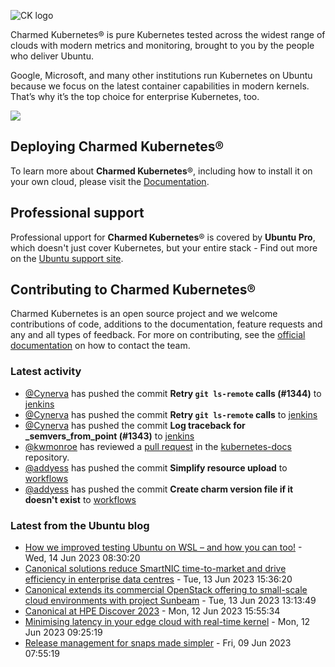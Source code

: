 ![CK logo](https://assets.ubuntu.com/v1/451d4cf4-Charmed+Kubernetes_RGB_onWhite_2022.svg)

Charmed Kubernetes® is pure Kubernetes tested across the widest range of clouds with modern metrics and monitoring, brought to you by the people who deliver Ubuntu.

Google, Microsoft, and many other institutions run Kubernetes on Ubuntu because we focus on the latest container capabilities in modern kernels. That’s why it’s the top choice for enterprise Kubernetes, too.

![](https://assets.ubuntu.com/v1/843c77b6-juju-at-a-glace.svg)

## Deploying Charmed Kubernetes®

To learn more about **Charmed Kubernetes**®, including how to install it on your own cloud, please visit the [Documentation][docs].

## Professional support

Professional upport for **Charmed Kubernetes**® is covered by **Ubuntu Pro**, which doesn't just cover Kubernetes, but your entire stack - Find out more on the [Ubuntu support site](https://ubuntu.com/support).

## Contributing to Charmed Kubernetes®

Charmed Kubernetes is an open source project and we welcome contributions of code, additions to the documentation, feature requests and any and all types of feedback. For more on contributing, see the [official documentation][get-in-touch] on how to contact the team.

<!-- LINKS -->
[docs]: https://ubuntu.com/kubernetes/docs
[get-in-touch]: https://ubuntu.com/kubernetes/docs/get-in-touch

### Latest activity

<!-- activity starts -->
 - [@Cynerva](https://github.com/Cynerva) has pushed the commit **Retry `git ls-remote` calls (#1344)** to [jenkins](https://github.com/charmed-kubernetes/jenkins)
 - [@Cynerva](https://github.com/Cynerva) has pushed the commit **Retry `git ls-remote` calls** to [jenkins](https://github.com/charmed-kubernetes/jenkins)
 - [@Cynerva](https://github.com/Cynerva) has pushed the commit **Log traceback for _semvers_from_point (#1343)** to [jenkins](https://github.com/charmed-kubernetes/jenkins)
 - [@kwmonroe](https://github.com/kwmonroe) has reviewed a [pull request](https://github.com/charmed-kubernetes/kubernetes-docs/pull/771) in the [kubernetes-docs](https://github.com/charmed-kubernetes/kubernetes-docs) repository.
 - [@addyess](https://github.com/addyess) has pushed the commit **Simplify resource upload** to [workflows](https://github.com/charmed-kubernetes/workflows)
 - [@addyess](https://github.com/addyess) has pushed the commit **Create charm version file if it doesn't exist** to [workflows](https://github.com/charmed-kubernetes/workflows)
<!-- activity ends -->

<!-- roadmap starts -->

<!-- roadmap ends -->

### Latest from the Ubuntu blog

<!-- blog starts -->
* [How we improved testing Ubuntu on WSL &#8211; and how you can too!](https://ubuntu.com//blog/improved-testing-ubuntu-wsl) - Wed, 14 Jun 2023 08:30:20 
* [Canonical solutions reduce SmartNIC time-to-market and drive efficiency in enterprise data centres](https://ubuntu.com//blog/ubuntu-on-smartnics-drive-data-centre-effieciency) - Tue, 13 Jun 2023 15:36:20 
* [Canonical extends its commercial OpenStack offering to small-scale cloud environments with project Sunbeam](https://ubuntu.com//blog/canonical-extends-commercial-openstack-offering-to-small-scale-cloud-environments-with-project-sunbeam) - Tue, 13 Jun 2023 13:13:49 
* [Canonical at HPE Discover 2023](https://ubuntu.com//blog/canonical-at-hpe-discover-2023) - Mon, 12 Jun 2023 15:55:34 
* [Minimising latency in your edge cloud with real-time kernel](https://ubuntu.com//blog/minimising-latency-in-your-edge-cloud-with-real-time-kernel) - Mon, 12 Jun 2023 09:25:19 
* [Release management for snaps made simpler](https://ubuntu.com//blog/release-management-for-snaps-made-simpler) - Fri, 09 Jun 2023 07:55:19 
<!-- blog ends -->
